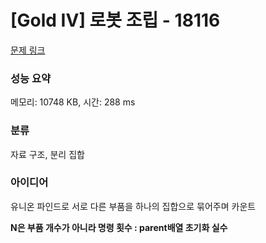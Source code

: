 # [Gold IV] 로봇 조립 - 18116 

[문제 링크](https://www.acmicpc.net/problem/18116) 

### 성능 요약

메모리: 10748 KB, 시간: 288 ms

### 분류

자료 구조, 분리 집합
 
### 아이디어

 <p>유니온 파인드로 서로 다른 부품을 하나의 집합으로 묶어주며 카운트</p>
 <p><b>N은 부품 개수가 아니라 명령 횟수 : parent배열 초기화 실수</b></p>

